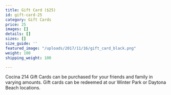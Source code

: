 ```yaml
---
title: Gift Card ($25)
id: gift-card-25
category: Gift Cards
price: 25
images: []
details: []
sizes: []
size_guide: ''
featured_image: "/uploads/2017/11/16/gift_card_black.png"
weight: 100
shipping_weight: 100

---
```

Cocina 214 Gift Cards can be purchased for your friends and family in varying amounts. Gift cards can be redeemed at our Winter Park or Daytona Beach locations.

